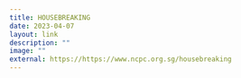 ```yaml
---
title: HOUSEBREAKING
date: 2023-04-07
layout: link
description: ""
image: ""
external: https://https://www.ncpc.org.sg/housebreaking
---
```

